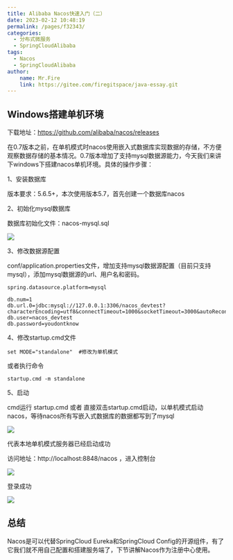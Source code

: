 ```yaml
---
title: Alibaba Nacos快速入门（二）
date: 2023-02-12 10:48:19
permalink: /pages/f32343/
categories:
  - 分布式微服务
  - SpringCloudAlibaba
tags:
  - Nacos
  - SpringCloudAlibaba
author: 
    name: Mr.Fire
    link: https://gitee.com/firegitspace/java-essay.git
---
```


## Windows搭建单机环境
下载地址：<https://github.com/alibaba/nacos/releases>

在0.7版本之前，在单机模式时nacos使用嵌入式数据库实现数据的存储，不方便观察数据存储的基本情况。0.7版本增加了支持mysql数据源能力，今天我们来讲下windows下搭建nacos单机环境。具体的操作步骤：

1、安装数据库

版本要求：5.6.5+，本次使用版本5.7，首先创建一个数据库nacos

2、初始化mysql数据库

数据库初始化文件：nacos-mysql.sql

![](https://fire-repository.oss-cn-beijing.aliyuncs.com/spring-cloud/230212/5.png)

3、修改数据源配置

conf/application.properties文件，增加支持mysql数据源配置（目前只支持mysql），添加mysql数据源的url、用户名和密码。
```properties
spring.datasource.platform=mysql

db.num=1
db.url.0=jdbc:mysql://127.0.0.1:3306/nacos_devtest?characterEncoding=utf8&connectTimeout=1000&socketTimeout=3000&autoReconnect=true
db.user=nacos_devtest
db.password=youdontknow
```

4、修改startup.cmd文件
```properties
set MODE="standalone"  #修改为单机模式
```
或者执行命令
```shell
startup.cmd -m standalone
```

5、启动

cmd运行 startup.cmd 或者 直接双击startup.cmd启动，以单机模式启动nacos，等待nacos所有写嵌入式数据库的数据都写到了mysql

![](https://fire-repository.oss-cn-beijing.aliyuncs.com/spring-cloud/230212/6.png)

代表本地单机模式服务器已经启动成功

访问地址：http://localhost:8848/nacos ，进入控制台

![](https://fire-repository.oss-cn-beijing.aliyuncs.com/spring-cloud/230212/7.png)

登录成功

![](https://fire-repository.oss-cn-beijing.aliyuncs.com/spring-cloud/230212/8.png)


## 总结

Nacos是可以代替SpringCloud Eureka和SpringCloud Config的开源组件，有了它我们就不用自己配置和搭建服务端了，下节讲解Nacos作为注册中心使用。